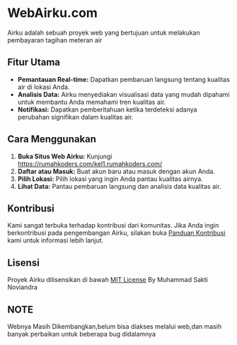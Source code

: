 # WebAirku.com

Airku adalah sebuah proyek web yang bertujuan untuk melakukan pembayaran tagihan meteran air

## Fitur Utama
- **Pemantauan Real-time:** Dapatkan pembaruan langsung tentang kualitas air di lokasi Anda.
- **Analisis Data:** Airku menyediakan visualisasi data yang mudah dipahami untuk membantu Anda memahami tren kualitas air.
- **Notifikasi:** Dapatkan pemberitahuan ketika terdeteksi adanya perubahan signifikan dalam kualitas air.

## Cara Menggunakan
1. **Buka Situs Web Airku:** Kunjungi https://rumahkoders.com/kel1.rumahkoders.com/
2. **Daftar atau Masuk:** Buat akun baru atau masuk dengan akun Anda.
3. **Pilih Lokasi:** Pilih lokasi yang ingin Anda pantau kualitas airnya.
4. **Lihat Data:** Pantau pembaruan langsung dan analisis data kualitas air.

## Kontribusi
Kami sangat terbuka terhadap kontribusi dari komunitas. Jika Anda ingin berkontribusi pada pengembangan Airku, silakan buka [Panduan Kontribusi](CONTRIBUTING.md) kami untuk informasi lebih lanjut.

## Lisensi
Proyek Airku dilisensikan di bawah [MIT License](legal/MIT_LICENSE.txt) By Muhammad Sakti Noviandra

## NOTE
Webnya Masih Dikembangkan,belum bisa diakses melalui web,dan masih banyak perbaikan untuk beberapa bug didalamnya
